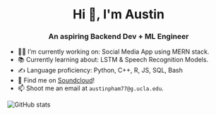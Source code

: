 <h1 align="center">Hi 👋, I'm Austin</h1>
<h3 align="center">An aspiring Backend Dev + ML Engineer</h3>

- 🏋️‍♂️ I’m currently working on: Social Media App using MERN stack.
- 📚 Currently learning about: LSTM & Speech Recognition Models.
- ✍️ Language proficiency: Python, C++, R, JS, SQL, Bash
- 🎹 Find me on [Soundcloud](https://soundcloud.com/austin-pham-40930406)!
- 📫 Shoot me an email at `austinpham77@g.ucla.edu`.

![GitHub stats](https://github-readme-stats.vercel.app/api?username=onlypham&count_private=true&show_icons=true&theme=dark)
